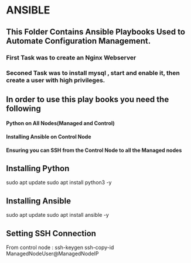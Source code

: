 # ANSIBLE 

## This Folder Contains Ansible Playbooks Used to Automate Configuration Management.


### First Task was to create an Nginx Webserver 
### Seconed Task was to install mysql , start and enable it, then create a user with high privileges.



## In order to use this play books you need the following 

#### Python on All Nodes(Managed and Control)
#### Installing Ansible on Control Node
#### Ensuring you can SSH from the Control Node to all the Managed nodes

## Installing Python
sudo apt update 
sudo apt install python3 -y


## Installing Ansible 

sudo apt update 
sudo apt install ansible -y

## Setting SSH Connection
From control node : 
ssh-keygen
ssh-copy-id     ManagedNodeUser@ManagedNodeIP


